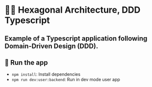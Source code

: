 # 🐘🎯 Hexagonal Architecture, DDD Typescript

## Example of a Typescript application following Domain-Driven Design (DDD).

## 🚀 Run the app
- `npm install`: Install dependencies
- `npm run dev:user:backend`: Run in dev mode user app

